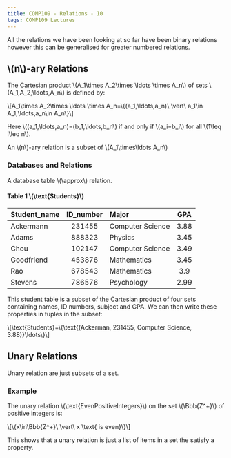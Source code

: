 ```yaml
---
title: COMP109 - Relations - 10
tags: COMP109 Lectures
---
```

All the relations we have been looking at so far have been binary relations however this can be generalised for greater numbered relations.

## &#92;(n&#92;)-ary Relations
The Cartesian product &#92;(A_1&#92;times A_2&#92;times &#92;ldots &#92;times A_n&#92;) of sets &#92;(A_1,A_2,&#92;ldots,A_n&#92;) is defined by:

&#92;[A_1&#92;times A_2&#92;times &#92;ldots &#92;times A_n=&#92;{(a_1,&#92;ldots,a_n)&#92; &#92;vert&#92; a_1&#92;in A_1,&#92;ldots,a_n&#92;in A_n&#92;}&#92;]

Here &#92;((a_1,&#92;ldots,a_n)=(b_1,&#92;ldots,b_n&#92;) if and only if &#92;(a_i=b_i&#92;) for all &#92;(1&#92;leq i&#92;leq n&#92;).

An &#92;(n&#92;)-ary relation is a subset of &#92;(A_1&#92;times&#92;ldots A_n&#92;)

### Databases and Relations
A database table &#92;(&#92;approx&#92;) relation.

#### Table 1 &#92;(&#92;text{Students}&#92;)

|Student_name|ID_number|Major|GPA|
|:--|:-:|:--|:-:|
|Ackermann|231455|Computer Science|3.88|
|Adams|888323|Physics|3.45|
|Chou|102147|Computer Science|3.49|
|Goodfriend|453876|Mathematics|3.45|
|Rao|678543|Mathematics|3.9|
|Stevens|786576|Psychology|2.99|

This student table is a subset of the Cartesian product of four sets containing names, ID numbers, subject and GPA. We can then write these properties in tuples in the subset:

&#92;[&#92;text{Students}=&#92;{&#92;text{(Ackerman, 231455, Computer Science, 3.88)}&#92;ldots&#92;}&#92;]

## Unary Relations
Unary relation are just subsets of a set.

### Example
The unary relation &#92;(&#92;text{EvenPositiveIntegers}&#92;) on the set &#92;(&#92;Bbb{Z^+}&#92;) of positive integers is:

&#92;[&#92;{x&#92;in&#92;Bbb{Z^+}&#92; &#92;vert&#92; x &#92;text{ is even}&#92;}&#92;]

This shows that a unary relation is just a list of items in a set the satisfy a property.
